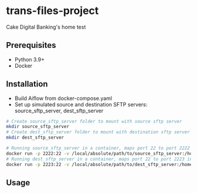 # trans-files-project

Cake Digital Banking's home test

## Prerequisites
- Python 3.9+
- Docker

## Installation
- Build Aiflow from docker-compose.yaml
- Set up simulated source and destination SFTP servers: source_sftp_server, dest_sftp_server
```bash
# Create source_sftp_server folder to mount with source sftp server 
mkdir source_sftp_server
# Create dest_sftp_server folder to mount with destination sftp server
mkdir dest_sftp_server

# Running source_sftp_server in a container, maps port 22 to port 2222 in local with user/password: sftp1/123456
docker run -p 2222:22 -v /local/absolute/path/to/source_sftp_server:/home/sftp1 -d atmoz/sftp sftp1:123456:::
# Running dest_sftp_server in a container, maps port 22 to port 2223 in local with user/password: sftp2/123456
docker run -p 2223:22 -v /local/absolute/path/to/dest_sftp_server:/home/sftp2 -d atmoz/sftp sftp2:123456:::
```

## Usage